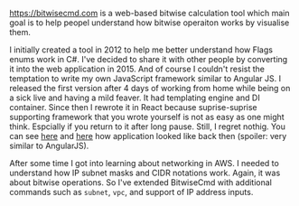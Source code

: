 https://bitwisecmd.com is a web-based bitwise calculation tool which main goal is to help peopel understand how bitwise operaiton works by visualise them.

I initially created a tool in 2012 to help me better understand how Flags enums work in C#. I've decided to share it with other people by converting it into the web application in 2015. And of course I couldn't resist the temptation to write my own JavaScript framework similar to Angular JS. I released the first version after 4 days of working from home while being on a sick live and having a mild feaver. It had templating engine and DI container. Since then I rewrote it in React because suprise-suprise supporting framework that you wrote yourself is not as easy as one might think. Espcially if you return to it after long pause. Still, I regret nothig. You can see [here](https://github.com/BorysLevytskyi/BitwiseCmd/blob/a01ca1c67040312e7c7774705b0fe48296da10ac/src/index.html#L134-L145) and [here](https://github.com/BorysLevytskyi/BitwiseCmd/blob/a01ca1c67040312e7c7774705b0fe48296da10ac/src/js/app.js) how application looked like back then (spoiler: very similar to AngularJS).

After some time I got into learning about networking in AWS. I needed to understand how IP subnet masks and CIDR notations work. Again, it was about bitwise operations. So I've extended BitwiseCmd with additional commands such as `subnet`, `vpc`, and support of IP address inputs.
